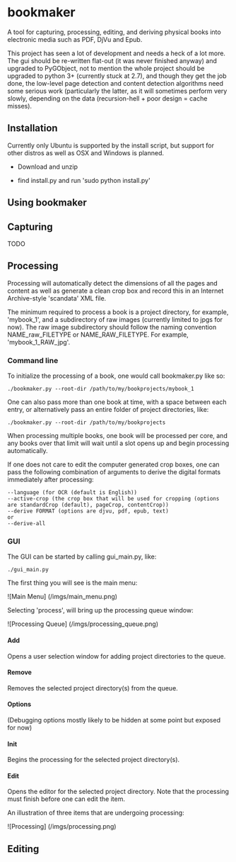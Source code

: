 bookmaker
=========
A tool for capturing, processing, editing, and deriving physical books into electronic media such as PDF, DjVu and Epub.

This project has seen a lot of development and needs a heck of a lot more. The gui should be re-written flat-out (it was never finished anyway) and upgraded to PyGObject, not to mention the whole project should be upgraded to python 3+ (currently stuck at 2.7), and though they get the job done, the low-level page detection and content detection algorithms need some serious work (particularly the latter, as it will sometimes perform very slowly, depending on the data (recursion-hell + poor design = cache misses). 


Installation
------------

Currently only Ubuntu is supported by the install script, but support for other distros as well as OSX and Windows is planned.

- Download and unzip

- find install.py and run 'sudo python install.py'


Using bookmaker
--------------

<h2>Capturing</h2>
TODO


<h2>Processing</h2>

Processing will automatically detect the dimensions of all the pages and content as well as generate a clean crop box and record this in an Internet Archive-style 'scandata' XML file.

The minimum required to process a book is a project directory, for example, 'mybook_1', and a subdirectory of raw images (currently limited to jpgs for now). The raw image subdirectory should follow the naming convention NAME_raw_FILETYPE or NAME_RAW_FILETYPE. For example, 'mybook_1_RAW_jpg'.
	

<h3>Command line</h3>

To initialize the processing of a book, one would call bookmaker.py like so:

    ./bookmaker.py --root-dir /path/to/my/bookprojects/mybook_1

One can also pass more than one book at time, with a space between each entry, or alternatively pass an entire folder of project directories, like:

    ./bookmaker.py --root-dir /path/to/my/bookprojects

When processing multiple books, one book will be processed per core, and any books over that limit will wait until a slot opens up and begin processing automatically.
 

If one does not care to edit the computer generated crop boxes, one can pass the following combination of arguments to derive the digital formats immediately after processing:

    --language (for OCR (default is English))
    --active-crop (the crop box that will be used for cropping (options are standardCrop (default), pageCrop, contentCrop))
    --derive FORMAT (options are djvu, pdf, epub, text)
    or
    --derive-all

<h3>GUI</h3> 

The GUI can be started by calling gui_main.py, like:

    ./gui_main.py

The first thing you will see is the main menu:

![Main Menu] (/imgs/main_menu.png)    

Selecting 'process', will bring up the processing queue window:

![Processing Queue] (/imgs/processing_queue.png)

<h4>Add</h4>
Opens a user selection window for adding project directories to the queue.

<h4>Remove</h4>
Removes the selected project directory(s) from the queue.

<h4>Options</h4>
(Debugging options mostly likely to be hidden at some point but exposed for now)

<h4>Init</h4>
Begins the processing for the selected project directory(s).

<h4>Edit</h4>
Opens the editor for the selected project directory. Note that the processing must finish before one can edit the item. 


An illustration of three items that are undergoing processing:

![Processing] (/imgs/processing.png)


<h2>Editing</h2>


